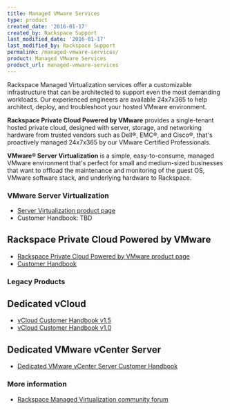 ```yaml
---
title: Managed VMware Services
type: product
created_date: '2016-01-17'
created_by: Rackspace Support
last_modified_date: '2016-01-17'
last_modified_by: Rackspace Support
permalink: /managed-vmware-services/
product: Managed VMware Services
product_url: managed-vmware-services
---
```


Rackspace Managed Virtualization services offer a customizable infrastructure that
can be architected to support even the most demanding workloads. Our experienced
engineers are available 24x7x365 to help architect, deploy, and troubleshoot your
hosted VMware environment.

**Rackspace Private Cloud Powered by VMware** provides a single-tenant
hosted private cloud, designed with server, storage, and networking
hardware from trusted vendors such as Dell&reg;, EMC&reg;, and
Cisco&reg;, that's proactively managed 24x7x365 by our VMware
Certified Professionals.

**VMware® Server Virtualization** is a simple, easy-to-consume, managed VMware
environment that's perfect for small and medium-sized businesses that want
to offload the maintenance and monitoring of the guest OS, VMware software
stack, and underlying hardware to Rackspace.

###  VMware Server Virtualization

- [Server Virtualization product page](https://www.rackspace.com/managed-hosting/vmware/server-virtualization)
- Customer Handbook: TBD

## Rackspace Private Cloud Powered by VMware

- [Rackspace Private Cloud Powered by VMware product page](https://www.rackspace.com/en-gb/vmware/private-cloud)
- [Customer Handbook](https://developer.rackspace.com/docs/rpc-vmware/rpc-vmware-customer-handbook/)

###  Legacy Products

## Dedicated vCloud

- [vCloud Customer Handbook v1.5](https://developer.rackspace.com/docs/managed-vmware-services/vcloud/v1.5/)
- [vCloud Customer Handbook v1.0](https://developer.rackspace.com/docs/managed-vmware-services/vcloud/v1/)

##  Dedicated VMware vCenter Server

- [Dedicated VMware vCenter Server Customer Handbook](https://developer.rackspace.com/docs/managed-vmware-services/vcenter/)

###  More information

- [Rackspace Managed Virtualization community forum](https://community.rackspace.com/products/f/52)
